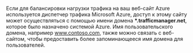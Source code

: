 Если для балансировки нагрузки трафика на ваш веб-сайт Azure используется диспетчер трафика Microsoft Azure, доступ к этому сайту может осуществляться с помощью имени домена **\*.trafficmanager.net**, которое было назначено системой Azure. Имя пользовательского домена, например www.contoso.com, также можно связать с веб-сайтом, чтобы предоставить более запоминающееся имя домена для пользователей.



<!--HONumber=Nov16_HO3-->


